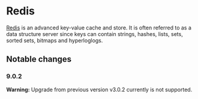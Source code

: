 # Redis

[Redis](http://redis.io/) is an advanced key-value cache and store. It is often referred to as a data structure server since keys can contain strings, hashes, lists, sets, sorted sets, bitmaps and hyperloglogs.

## Notable changes

### 9.0.2
**Warning:** Upgrade from previous version v3.0.2 currently is not supported.

